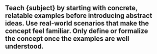 ## Teach {subject} by starting with concrete, relatable examples before introducing abstract ideas. Use real-world scenarios that make the concept feel familiar. Only define or formalize the concept once the examples are well understood.